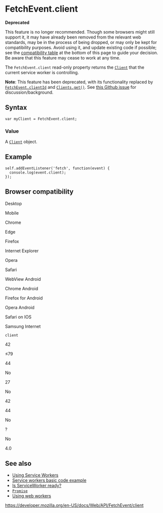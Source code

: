 # FetchEvent.client

**Deprecated**

This feature is no longer recommended. Though some browsers might still support it, it may have already been removed from the relevant web standards, may be in the process of being dropped, or may only be kept for compatibility purposes. Avoid using it, and update existing code if possible; see the [compatibility table](#browser_compatibility) at the bottom of this page to guide your decision. Be aware that this feature may cease to work at any time.

The `FetchEvent.client` read-only property returns the [`Client`](../client) that the current service worker is controlling.

**Note**: This feature has been deprecated, with its functionality replaced by [`FetchEvent.clientId`](clientid) and [`Clients.get()`](../clients/get). See [this Github issue](https://github.com/slightlyoff/ServiceWorker/issues/723#issuecomment-123516555) for discussion/background.

## Syntax

    var myClient = FetchEvent.client;

### Value

A [`Client`](../client) object.

## Example

    self.addEventListener('fetch', function(event) {
      console.log(event.client);
    });

## Browser compatibility

Desktop

Mobile

Chrome

Edge

Firefox

Internet Explorer

Opera

Safari

WebView Android

Chrome Android

Firefox for Android

Opera Android

Safari on IOS

Samsung Internet

`client`

42

≤79

44

No

27

No

42

44

No

?

No

4.0

## See also

- [Using Service Workers](../service_worker_api/using_service_workers)
- [Service workers basic code example](https://github.com/mdn/sw-test)
- [Is ServiceWorker ready?](https://jakearchibald.github.io/isserviceworkerready/)
- [`Promise`](https://developer.mozilla.org/en-US/docs/Web/JavaScript/Reference/Global_Objects/Promise)
- [Using web workers](../web_workers_api/using_web_workers)

<a href="https://developer.mozilla.org/en-US/docs/Web/API/FetchEvent/client" class="_attribution-link">https://developer.mozilla.org/en-US/docs/Web/API/FetchEvent/client</a>
